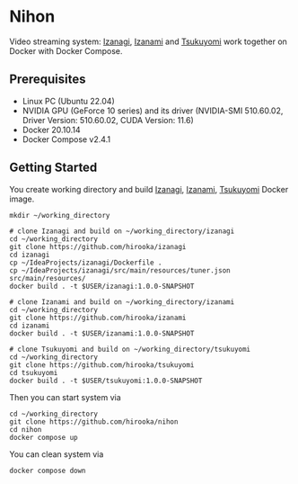 # Nihon

Video streaming system: [Izanagi](https://github.com/hirooka/izanagi), [Izanami](https://github.com/hirooka/izanami) and [Tsukuyomi]((https://github.com/hirooka/tsukuyomi)) work together on Docker with Docker Compose.

## Prerequisites

- Linux PC (Ubuntu 22.04)
- NVIDIA GPU (GeForce 10 series) and its driver (NVIDIA-SMI 510.60.02, Driver Version: 510.60.02, CUDA Version: 11.6)
- Docker 20.10.14
- Docker Compose v2.4.1

## Getting Started

You create working directory and build [Izanagi](https://github.com/hirooka/izanagi), [Izanami](https://github.com/hirooka/izanami), [Tsukuyomi](https://github.com/hirooka/tsukuyomi) Docker image.

```
mkdir ~/working_directory

# clone Izanagi and build on ~/working_directory/izanagi
cd ~/working_directory
git clone https://github.com/hirooka/izanagi
cd izanagi
cp ~/IdeaProjects/izanagi/Dockerfile .
cp ~/IdeaProjects/izanagi/src/main/resources/tuner.json src/main/resources/
docker build . -t $USER/izanagi:1.0.0-SNAPSHOT

# clone Izanami and build on ~/working_directory/izanami
cd ~/working_directory
git clone https://github.com/hirooka/izanami
cd izanami
docker build . -t $USER/izanami:1.0.0-SNAPSHOT

# clone Tsukuyomi and build on ~/working_directory/tsukuyomi
cd ~/working_directory
git clone https://github.com/hirooka/tsukuyomi
cd tsukuyomi
docker build . -t $USER/tsukuyomi:1.0.0-SNAPSHOT
```

Then you can start system via

```
cd ~/working_directory
git clone https://github.com/hirooka/nihon
cd nihon
docker compose up
```

You can clean system via

```
docker compose down
```